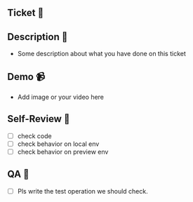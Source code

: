 <!-- Pls request a review on slack, After checking behavior on the preview environment by yourself m(__)m  -->

## Ticket 🎫

<!-- #{issue_number} -->
<!-- ex.) #112 -->
<!-- You do not need to put prefix like "Close" or "Fix". Because we do not want to close issue automatically.  -->

## Description 📝

<!-- Pls write things should be shared and worried, If you have these. -->

- Some description about what you have done on this ticket

## Demo 📹

- Add image or your video here

## Self-Review 👀

- [ ] check code
- [ ] check behavior on local env
- [ ] check behavior on preview env

## QA 💊

<!-- Pls write a checklist for the test. -->

- [ ] Pls write the test operation we should check.
